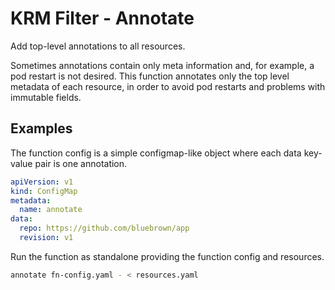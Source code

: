 # KRM Filter - Annotate

<!--mdtogo:Short-->

Add top-level annotations to all resources.

<!--mdtogo-->

<!--mdtogo:Long-->

Sometimes annotations contain only meta information and, for example, a pod
restart is not desired. This function annotates only the top level metadata of
each resource, in order to avoid pod restarts and problems with immutable
fields.

<!--mdtogo-->

## Examples

<!--mdtogo:Examples-->

The function config is a simple configmap-like object where each data key-value
pair is one annotation.

```yaml
apiVersion: v1
kind: ConfigMap
metadata:
  name: annotate
data:
  repo: https://github.com/bluebrown/app
  revision: v1
```

Run the function as standalone providing the function config and resources.

```bash
annotate fn-config.yaml - < resources.yaml
```

<!--mdtogo-->
